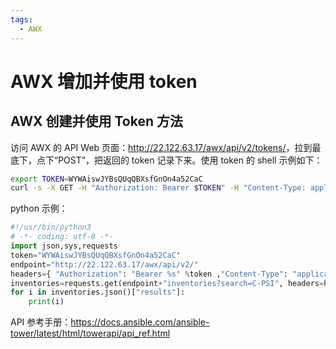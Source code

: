 ```yaml
---
tags:
  - AWX
---
```


# AWX 增加并使用 token

## AWX 创建并使用 Token 方法

访问 AWX 的 API Web 页面：<http://22.122.63.17/awx/api/v2/tokens/>，拉到最底下，点下“POST”，把返回的 token 记录下来。使用 token 的 shell 示例如下：

```bash
export TOKEN=WYWAiswJYBsQUqQBXsfGnOn4a52CaC
curl -s -X GET -H "Authorization: Bearer $TOKEN" -H "Content-Type: application/json" http://22.122.63.17/awx/api/v2/inventories/
```

python 示例：

```python
#!/usr/bin/python3
# -*- coding: utf-8 -*-
import json,sys,requests
token="WYWAiswJYBsQUqQBXsfGnOn4a52CaC"
endpoint="http://22.122.63.17/awx/api/v2/"
headers={ "Authorization": "Bearer %s" %token ,"Content-Type": "application/json"}
inventories=requests.get(endpoint+"inventories?search=C-PSI", headers=headers)
for i in inventories.json()["results"]:
	print(i)
```

API 参考手册：<https://docs.ansible.com/ansible-tower/latest/html/towerapi/api_ref.html>
